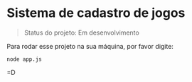 <h1>Sistema de cadastro de jogos</h1>

> Status do projeto: Em desenvolvimento

Para rodar esse projeto na sua máquina, por favor digite:

```
node app.js
```

=D